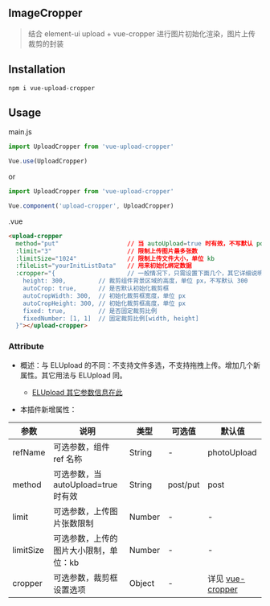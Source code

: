 ## ImageCropper
> 结合 element-ui upload + vue-cropper 进行图片初始化渲染，图片上传裁剪的封装

## Installation
```shell
npm i vue-upload-cropper
```

## Usage
main.js
```javascript
import UploadCropper from 'vue-upload-cropper'

Vue.use(UploadCropper)
```

or

```javascript
import UploadCropper from 'vue-upload-cropper'

Vue.component('upload-cropper', UploadCropper)
```
.vue
```html
<upload-cropper
  method="put"                   // 当 autoUpload=true 时有效，不写默认 post 表单提交
  :limit="3"                     // 限制上传图片最多张数
  :limitSize="1024"              // 限制上传文件大小，单位 kb
  :fileList="yourInitListData"   // 用来初始化绑定数据
  :cropper="{                    // 一般情况下，只需设置下面几个，其它详细说明见下面文档
    height: 300,         // 裁剪组件背景区域的高度，单位 px，不写默认 300
    autoCrop: true,      // 是否默认初始化裁剪框
    autoCropWidth: 300,  // 初始化裁剪框宽度，单位 px
    autoCropHeight: 300, // 初始化裁剪框高度，单位 px
    fixed: true,         // 是否固定裁剪比例
    fixedNumber: [1, 1]  // 固定裁剪比例[width, height]
  }"></upload-cropper>
```

### Attribute
- 概述：与 ELUpload 的不同：不支持文件多选，不支持拖拽上传。增加几个新属性。其它用法与 ELUpload 同。

  - [ELUpload 其它参数信息在此](https://element.faas.ele.me/#/zh-CN/component/upload)

- 本插件新增属性：

| 参数     | 说明          | 类型         | 可选值           | 默认值     |
| -------- | ------------- | ----------- | --------------- | --------- |
| refName | 可选参数，组件 ref 名称 | String | - | photoUpload |
| method | 可选参数，当 autoUpload=true 时有效 | String | post/put | post |
| limit | 可选参数，上传图片张数限制 | Number | - | - |
| limitSize | 可选参数，上传的图片大小限制，单位：kb | Number | - | - |
| cropper | 可选参数，裁剪框设置选项 | Object | - | 详见 [vue-cropper](https://github.com/xyxiao001/vue-cropper) |

